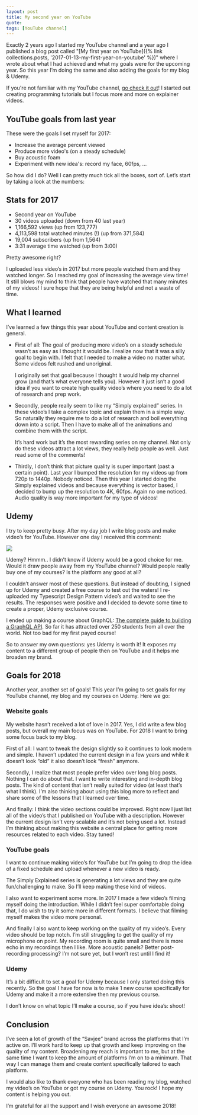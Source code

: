 ```yaml
---
layout: post
title: My second year on YouTube
quote:
tags: [YouTube channel]
---
```


Exactly 2 years ago I started my YouTube channel and a year ago I published a blog post called "[My first year on YouTube]({% link collections.posts, '2017-01-13-my-first-year-on-youtube' %})" where I wrote about what I had achieved and what my goals were for the upcoming year. So this year I’m doing the same and also adding the goals for my blog & Udemy.

<!--more-->

If you're not familiar with my YouTube channel, [go check it out](https://www.youtube.com/savjee)! I started out creating programming tutorials but I focus more and more on explainer videos.

## YouTube goals from last year
These were the goals I set myself for 2017:

* Increase the average percent viewed
* Produce more video's (on a steady schedule)
* Buy acoustic foam
* Experiment with new idea's: record my face, 60fps, ...

So how did I do? Well I can pretty much tick all the boxes, sort of. Let’s start by taking a look at the numbers:

## Stats for 2017
* Second year on YouTube
* 30 videos uploaded (down from 40 last year)
* 1,166,592 views (up from 123,777)
* 4,113,598 total watched minutes (!)  (up from 371,584)
* 19,004 subscribers (up from 1,564)
* 3:31 average time watched (up from 3:00)

Pretty awesome right?

I uploaded less video’s in 2017 but more people watched them and they watched longer. So I reached my goal of increasing the average view time! It still blows my mind to think that people have watched that many minutes of my videos! I sure hope that they are being helpful and not a waste of time.


## What I learned
I’ve learned a few things this year about YouTube and content creation is general.

*   First of all: The goal of producing more video’s on a steady schedule wasn’t as easy as I thought it would be. I realize now that it was a silly goal to begin with. I felt that I needed to make a video no matter what. Some videos felt rushed and unoriginal.

    I originally set that goal because I thought it would help my channel grow (and that’s what everyone tells you). However it just isn’t a good idea if you want to create high quality video’s where you need to do a lot of research and prep work.


*   Secondly, people really seem to like my “Simply explained” series. In these video’s I take a complex topic and explain them in a simple way. So naturally they require me to do a lot of research and boil everything down into a script. Then I have to make all of the animations and combine them with the script.

    It’s hard work but it’s the most rewarding series on my channel. Not only do these videos attract a lot views, they really help people as well. Just read some of the comments!

* Thirdly, I don’t think that picture quality is super important (past a certain point). Last year I bumped the resolution for my videos up from 720p to 1440p. Nobody noticed. Then this year I started doing the Simply explained videos and because everything is vector based, I decided to bump up the resolution to 4K, 60fps. Again no one noticed. Audio quality is way more important for my type of videos!

## Udemy
I try to keep pretty busy. After my day job I write blog posts and make video’s for YouTube. However one day I received this comment:

![](/uploads/second-year-on-youtube/udemy-comment.png)

Udemy? Hmmm.. I didn’t know if Udemy would be a good choice for me. Would it draw people away from my YouTube channel? Would people really buy one of my courses? Is the platform any good at all?

I couldn’t answer most of these questions. But instead of doubting, I signed up for Udemy and created a free course to test out the waters! I re-uploaded my Typescript Design Pattern video’s and waited to see the results. The responses were positive and I decided to devote some time to create a proper, Udemy exclusive course.

I ended up making a course about GraphQL: [The complete guide to building a GraphQL API](https://www.udemy.com/complete-guide-to-building-a-graphql-api/). So far it has attracted over 250 students from all over the world. Not too bad for my first payed course!

So to answer my own questions: yes Udemy is worth it! It exposes my content to a different group of people then on YouTube and it helps me broaden my brand.


## Goals for 2018
Another year, another set of goals! This year I’m going to set goals for my YouTube channel, my blog and my courses on Udemy. Here we go:


### Website goals

My website hasn’t received a lot of love in 2017. Yes, I did write a few blog posts, but overall my main focus was on YouTube. For 2018 I want to bring some focus back to my blog.

First of all: I want to tweak the design slightly so it continues to look modern and simple. I haven’t updated the current design in a few years and while it doesn’t look “old” it also doesn’t look “fresh” anymore.

Secondly, I realize that most people prefer video over long blog posts. Nothing I can do about that. I want to write interesting and in-depth blog posts. The kind of content that isn’t really suited for video (at least that’s what I think). I’m also thinking about using this blog more to reflect and share some of the lessons that I learned over time.

And finally: I think the video sections could be improved. Right now I just list all of the video’s that I published on YouTube with a description. However the current design isn’t very scalable and it’s not being used a lot. Instead I’m thinking about making this website a central place for getting more resources related to each video. Stay tuned!

### YouTube goals
I want to continue making video’s for YouTube but I’m going to drop the idea of a fixed schedule and upload whenever a new video is ready.

The Simply Explained series is generating a lot views and they are quite fun/challenging to make. So I’ll keep making these kind of videos.

I also want to experiment some more. In 2017 I made a few video’s filming myself doing the introduction. While I didn’t feel super comfortable doing that, I do wish to try it some more in different formats. I believe that filming myself makes the video more personal.

And finally I also want to keep working on the quality of my video’s. Every video should be top notch. I’m still struggling to get the quality of my microphone on point. My recording room is quite small and there is more echo in my recordings then I like. More acoustic panels? Better post-recording processing? I’m not sure yet, but I won’t rest until I find it!

### Udemy
It’s a bit difficult to set a goal for Udemy because I only started doing this recently. So the goal I have for now is to make 1 new course specifically for Udemy and make it a more extensive then my previous course.

I don’t know on what topic I’ll make a course, so if you have idea’s: shoot!

## Conclusion
I’ve seen a lot of growth of the “Savjee” brand across the platforms that I’m active on. I’ll work hard to keep up that growth and keep improving on the quality of my content. Broadening my reach is important to me, but at the same time I want to keep the amount of platforms I’m on to a minimum. That way I can manage them and create content specifically tailored to each platform.

I would also like to thank everyone who has been reading my blog, watched my video’s on YouTube or got my course on Udemy. You rock! I hope my content is helping you out.

I’m grateful for all the support and I wish everyone an awesome 2018!